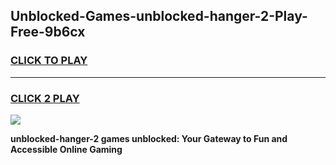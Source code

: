 
## Unblocked-Games-unblocked-hanger-2-Play-Free-9b6cx
<h3>
<a href="https://premium76.site?title=unblocked-hanger-2&ref=23A">CLICK TO PLAY</a></h3>
<hr>

<h3>
<a href="https://premium76.site?title=unblocked-hanger-2&ref=23A">CLICK 2 PLAY</a>
  
</h3>

<a href="https://premium76.site?title=unblocked-hanger-2&ref=23A"><img src="https://clearcache.store/games.png"></a>


**unblocked-hanger-2 games unblocked: Your Gateway to Fun and Accessible Online Gaming**
